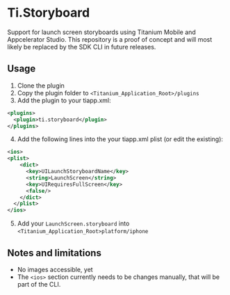 # Ti.Storyboard

Support for launch screen storyboards using Titanium Mobile and Appcelerator Studio. 
This repository is a proof of concept and will most likely be replaced by the SDK CLI in future releases.

## Usage
1. Clone the plugin
2. Copy the plugin folder to `<Titanium_Application_Root>/plugins`
3. Add the plugin to your tiapp.xml:
```xml
<plugins>
  <plugin>ti.storyboard</plugin>
</plugins>
```
4. Add the following lines into the your tiapp.xml plist (or edit the existing):
```xml
<ios>
<plist>
    <dict>
      <key>UILaunchStoryboardName</key>
      <string>LaunchScreen</string>
      <key>UIRequiresFullScreen</key>
      <false/>
    </dict>
  </plist>
</ios>
```
5. Add your `LaunchScreen.storyboard` into `<Titanium_Application_Root>platform/iphone`

## Notes and limitations
* No images accessible, yet
* The `<ios>` section currently needs to be changes manually, that will be part of the CLI.

